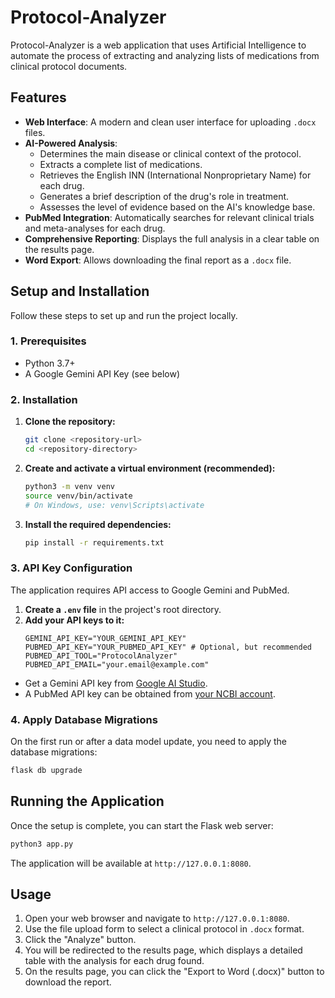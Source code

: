 # Protocol-Analyzer

Protocol-Analyzer is a web application that uses Artificial Intelligence to automate the process of extracting and analyzing lists of medications from clinical protocol documents.

## Features

-   **Web Interface**: A modern and clean user interface for uploading `.docx` files.
-   **AI-Powered Analysis**:
    -   Determines the main disease or clinical context of the protocol.
    -   Extracts a complete list of medications.
    -   Retrieves the English INN (International Nonproprietary Name) for each drug.
    -   Generates a brief description of the drug's role in treatment.
    -   Assesses the level of evidence based on the AI's knowledge base.
-   **PubMed Integration**: Automatically searches for relevant clinical trials and meta-analyses for each drug.
-   **Comprehensive Reporting**: Displays the full analysis in a clear table on the results page.
-   **Word Export**: Allows downloading the final report as a `.docx` file.

## Setup and Installation

Follow these steps to set up and run the project locally.

### 1. Prerequisites

-   Python 3.7+
-   A Google Gemini API Key (see below)

### 2. Installation

1.  **Clone the repository:**
    ```bash
    git clone <repository-url>
    cd <repository-directory>
    ```

2.  **Create and activate a virtual environment (recommended):**
    ```bash
    python3 -m venv venv
    source venv/bin/activate
    # On Windows, use: venv\Scripts\activate
    ```

3.  **Install the required dependencies:**
    ```bash
    pip install -r requirements.txt
    ```

### 3. API Key Configuration

The application requires API access to Google Gemini and PubMed.

1.  **Create a `.env` file** in the project's root directory.
2.  **Add your API keys to it:**
    ```
    GEMINI_API_KEY="YOUR_GEMINI_API_KEY"
    PUBMED_API_KEY="YOUR_PUBMED_API_KEY" # Optional, but recommended
    PUBMED_API_TOOL="ProtocolAnalyzer"
    PUBMED_API_EMAIL="your.email@example.com"
    ```
   - Get a Gemini API key from [Google AI Studio](https://aistudio.google.com/app/apikey).
   - A PubMed API key can be obtained from [your NCBI account](https://www.ncbi.nlm.nih.gov/account/).

### 4. Apply Database Migrations
On the first run or after a data model update, you need to apply the database migrations:
```bash
flask db upgrade
```

## Running the Application

Once the setup is complete, you can start the Flask web server:

```bash
python3 app.py
```

The application will be available at `http://127.0.0.1:8080`.

## Usage

1.  Open your web browser and navigate to `http://127.0.0.1:8080`.
2.  Use the file upload form to select a clinical protocol in `.docx` format.
3.  Click the "Analyze" button.
4.  You will be redirected to the results page, which displays a detailed table with the analysis for each drug found.
5.  On the results page, you can click the "Export to Word (.docx)" button to download the report.
